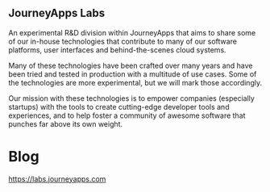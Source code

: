 ## JourneyApps Labs

An experimental R&D division within JourneyApps that aims to share some of our in-house technologies that contribute to many of our software platforms, user interfaces and behind-the-scenes cloud systems.

Many of these technologies have been crafted over many years and have been tried and tested in production with a multitude of use cases. Some of the technologies are more experimental, but we will mark those accordingly.

Our mission with these technologies is to empower companies (especially startups) with the tools to create cutting-edge developer tools and experiences, and to help foster a community of awesome software that punches far above its own weight.

# Blog

https://labs.journeyapps.com
